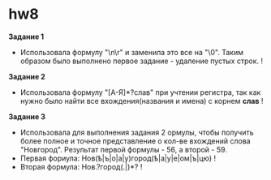 # hw8
**Задание 1**
+ Использовала формулу "\n\r" и заменила это все на "\0". Таким образом было выполнено первое задание - удаление пустых строк.
! 

**Задание 2**
+ Использовала формулу "[А-Я]*?слав" при учтении регистра, так как нужно было найти все вхождения(названия и имена) с корнем **слав**
!

**Задание 3**
+ Использовала для выполнения задания 2 ормулы, чтобы получить более полное и точное представление о кол-ве вхождений слова "Новгород". Результат первой формулы - 56, а второй - 59.
+ Первая фориула: Нов(ѣ|ъ|о|а|у)город(ѣ|а|у|е|ом|ъ|цю)
!
+ Вторая формула: Нов.?город(.|)*?
!
